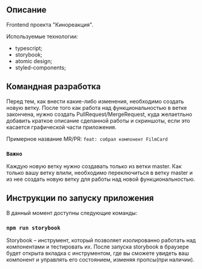 ## Описание

Frontend проекта "Кинореакция".

Используемые технологии:
 - typescript;
 - storybook;
 - atomic design;
 - styled-components;

## Командная разработка

Перед тем, как внести какие-либо изменения, необходимо создать новую ветку.
После того как работа над функциональностью в ветке закончена, нужно создать PullRequest/MergeRequest, куда желаетльно добавить краткое описание сделанной работы и скриншоты, если это касается графической части приложения.

Примерное название MR/PR: `feat: собрал компонент FilmCard`

### `Важно`
Каждую новую ветку нужно создавать только из ветки master. Как только вашу ветку влили, необходимо переключиться в ветку master и из нее создать новую ветку для работы над новой функциональностью.

## Инструкции по запуску приложения

В данный момент доступны следующие команды:

### `npm run storybook`

Storybook – инструмент, который позволяет изолированно работать над компонентами и тестировать их. После запуска storybook в браузере будет открыта вкладка с инструментом, где вы сможете увидеть ваш компонент и управлять его состоянием, изменяя пропсы(при наличии).
